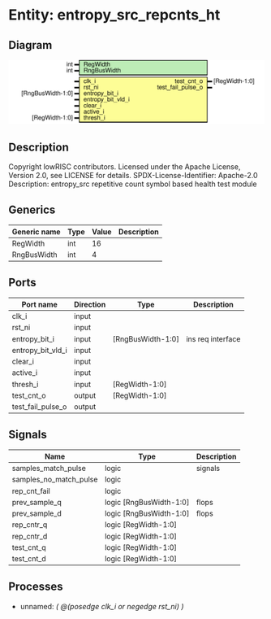 # Entity: entropy_src_repcnts_ht
## Diagram
![Diagram](entropy_src_repcnts_ht.svg "Diagram")
## Description
Copyright lowRISC contributors.
 Licensed under the Apache License, Version 2.0, see LICENSE for details.
 SPDX-License-Identifier: Apache-2.0
 Description: entropy_src repetitive count symbol based health test module
 
## Generics
| Generic name | Type | Value | Description |
| ------------ | ---- | ----- | ----------- |
| RegWidth     | int  | 16    |             |
| RngBusWidth  | int  | 4     |             |
## Ports
| Port name         | Direction | Type              | Description       |
| ----------------- | --------- | ----------------- | ----------------- |
| clk_i             | input     |                   |                   |
| rst_ni            | input     |                   |                   |
| entropy_bit_i     | input     | [RngBusWidth-1:0] | ins req interface |
| entropy_bit_vld_i | input     |                   |                   |
| clear_i           | input     |                   |                   |
| active_i          | input     |                   |                   |
| thresh_i          | input     | [RegWidth-1:0]    |                   |
| test_cnt_o        | output    | [RegWidth-1:0]    |                   |
| test_fail_pulse_o | output    |                   |                   |
## Signals
| Name                   | Type                    | Description |
| ---------------------- | ----------------------- | ----------- |
| samples_match_pulse    | logic                   | signals     |
| samples_no_match_pulse | logic                   |             |
| rep_cnt_fail           | logic                   |             |
| prev_sample_q          | logic [RngBusWidth-1:0] | flops       |
| prev_sample_d          | logic [RngBusWidth-1:0] | flops       |
| rep_cntr_q             | logic [RegWidth-1:0]    |             |
| rep_cntr_d             | logic [RegWidth-1:0]    |             |
| test_cnt_q             | logic [RegWidth-1:0]    |             |
| test_cnt_d             | logic [RegWidth-1:0]    |             |
## Processes
- unnamed: _( @(posedge clk_i or negedge rst_ni) )_

